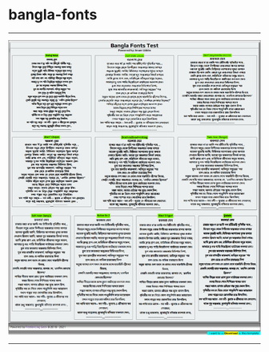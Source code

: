 # bangla-fonts
<hr>
<a href="https://imamuddinwp.github.io/iu/" target="_blank"> <img src="https://github.com/imamuddinwp/bangla-fonts/blob/main/bangla-fonts-bengali-fonts-imamuddinwp.png"></a>
<hr>
